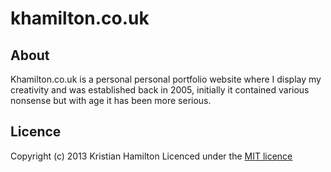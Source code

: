 khamilton.co.uk
===============

## About 
Khamilton.co.uk is a personal personal portfolio website where I display my creativity and was established back in 2005, initially it contained various nonsense but with age it has been more serious.

## Licence

Copyright (c) 2013 Kristian Hamilton
Licenced under the [MIT licence](https://github.com/khamiltonuk/khamilton.co.uk.git)
